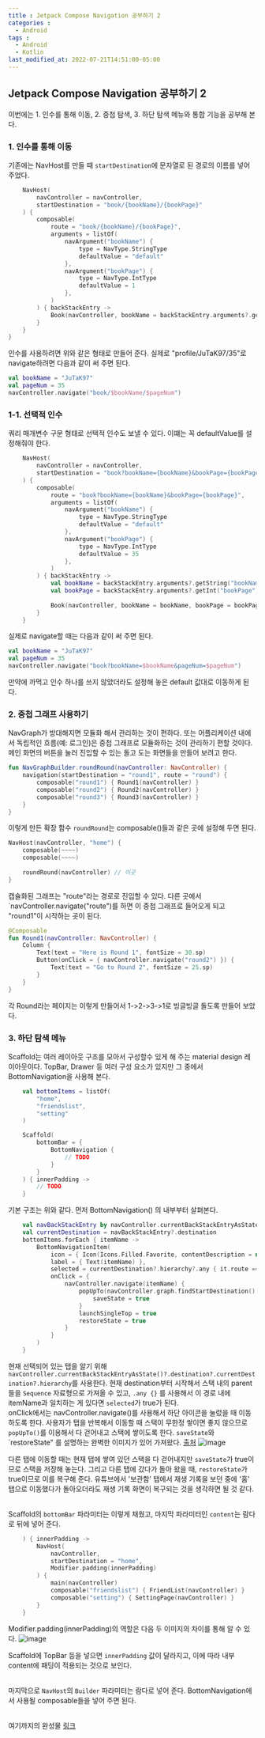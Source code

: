 ```yaml
---
title : Jetpack Compose Navigation 공부하기 2
categories : 
  - Android
tags :
  - Android
  - Kotlin
last_modified_at: 2022-07-21T14:51:00-05:00
---
```


## Jetpack Compose Navigation 공부하기 2

이번에는 1. 인수를 통해 이동, 2. 중첩 탐색, 3. 하단 탐색 메뉴와 통합 기능을 공부해 본다.

### 1. 인수를 통해 이동

기존에는 NavHost를 만들 때 `startDestination`에 문자열로 된 경로의 이름를 넣어 주었다.

```kotlin
    NavHost(
        navController = navController,
        startDestination = "book/{bookName}/{bookPage}"
    ) {
        composable(
            route = "book/{bookName}/{bookPage}",
            arguments = listOf(
                navArgument("bookName") {
                    type = NavType.StringType
                    defaultValue = "default"
                },
                navArgument("bookPage") {
                    type = NavType.IntType
                    defaultValue = 1
                },
            )
        ) { backStackEntry ->
            Book(navController, bookName = backStackEntry.arguments?.getString("bookName"))
        }
    }
}
```
인수를 사용하려면 위와 같은 형태로 만들어 준다. 실제로 "profile/JuTaK97/35"로 navigate하려면 다음과 같이 써 주면 된다.
``` kotlin
val bookName = "JuTaK97"
val pageNum = 35
navController.navigate("book/$bookName/$pageNum")
```

### 1-1. 선택적 인수

쿼리 매개변수 구문 형태로 선택적 인수도 보낼 수 있다. 이떄는 꼭 defaultValue를 설정해줘야 한다.

```kotlin
    NavHost(
        navController = navController,
        startDestination = "book?bookName={bookName}&bookPage={bookPage}"
    ) {
        composable(
            route = "book?bookName={bookName}&bookPage={bookPage}",
            arguments = listOf(
                navArgument("bookName") {
                    type = NavType.StringType
                    defaultValue = "default"
                },
                navArgument("bookPage") {
                    type = NavType.IntType
                    defaultValue = 35
                },
            )
        ) { backStackEntry ->
            val bookName = backStackEntry.arguments?.getString("bookName")
            val bookPage = backStackEntry.arguments?.getInt("bookPage")
            
            Book(navController, bookName = bookName, bookPage = bookPage)
        }
    }
```
실제로 navigate할 때는 다음과 같이 써 주면 된다.
``` kotlin
val bookName = "JuTaK97"
val pageNum = 35
navController.navigate("book?bookName=$bookName&pageNum=$pageNum")
```
만약에 까먹고 인수 하나를 쓰지 않았더라도 설정해 놓은 default 값대로 이동하게 된다.

### 2. 중첩 그래프 사용하기

NavGraph가 방대해지면 모듈화 해서 관리하는 것이 편하다. 또는 어플리케이션 내에서 독립적인 흐름(예: 로그인)은 중첩 그래프로 모듈화하는 것이 관리하기 편할 것이다.<br />
메인 화면의 버튼을 눌러 진입할 수 있는 돌고 도는 화면들을 만들어 보려고 한다.

```kotlin
fun NavGraphBuilder.roundRound(navController: NavController) {
    navigation(startDestination = "round1", route = "round") {
        composable("round1") { Round1(navController) }
        composable("round2") { Round2(navController) }
        composable("round3") { Round3(navController) }
    }
}
```
이렇게 만든 확장 함수 `roundRound`는 composable()들과 같은 곳에 설정해 두면 된다.
```kotlin
NavHost(navController, "home") {
    composable(~~~~)
    composable(~~~~)
    
    roundRound(navController) // 이곳
}
```
캡슐화된 그래프는 "route"라는 경로로 진입할 수 있다. 다른 곳에서 `navController.navigate("route")를 하면 이 중첩 그래프로 들어오게 되고 "round1"이 시작하는 곳이 된다. 

``` kotlin
@Composable
fun Round1(navController: NavController) {
    Column {
        Text(text = "Here is Round 1", fontSize = 30.sp)
        Button(onClick = { navController.navigate("round2") }) {
            Text(text = "Go to Round 2", fontSize = 25.sp)
        }
    }
}
```
각 Round라는 페이지는 이렇게 만들어서 1->2->3->1로 빙글빙글 돌도록 만들어 보았다.<br />

### 3. 하단 탐색 메뉴

Scaffold는 여러 레이아웃 구조를 모아서 구성할수 있게 해 주는 material design 레이아웃이다. TopBar, Drawer 등 여러 구성 요소가 있지만 그 중에서 BottomNavigation을 사용해 본다.

```kotlin
    val bottomItems = listOf(
        "home",
        "friendslist",
        "setting"
    )

    Scaffold(
        bottomBar = {
            BottomNavigation {
                // TODO
            }
        }
    ) { innerPadding ->
        // TODO
    }
```
기본 구조는 위와 같다. 먼저 BottomNavigation() 의 내부부터 살펴본다.
```kotlin
    val navBackStackEntry by navController.currentBackStackEntryAsState()
    val currentDestination = navBackStackEntry?.destination
    bottomItems.forEach { itemName ->
        BottomNavigationItem(
            icon = { Icon(Icons.Filled.Favorite, contentDescription = null) },
            label = { Text(itemName) },
            selected = currentDestination?.hierarchy?.any { it.route == itemName } == true,
            onClick = {
                navController.navigate(itemName) {
                    popUpTo(navController.graph.findStartDestination().id) {
                        saveState = true
                    }
                    launchSingleTop = true
                    restoreState = true
                }
            }
        )
    }
```
현재 선택되어 있는 탭을 알기 위해 `navController.currentBackStackEntryAsState()?.destination?.currentDestination?.hierarchy`를 사용한다. 현재 destination부터 시작해서 스택 내의 parent들을 `Sequence` 자료형으로 가져올 수 있고, `.any {}` 를 사용해서 이 경로 내에 itemName과 일치하는 게 있다면 `selected`가 true가 된다.<br />
onClick에서는 navController.navigate()를 사용해서 하단 아이콘을 눌렀을 때 이동하도록 한다. 사용자가 탭을 반복해서 이동할 때 스택이 무한정 쌓이면 좋지 않으므로 `popUpTo()`를 이용해서 다 걷어내고 스택에 쌓이도록 한다. `saveState`와 `restoreState" 를 설명하는 완벽한 이미지가 있어 가져왔다. [출처]
![image](https://user-images.githubusercontent.com/88367636/180159253-1b6be57b-9c6e-49c6-88bd-adc34c78aad2.png)

다른 탭에 이동할 때는 현재 탭에 쌓여 있던 스택을 다 걷어내지만 `saveState`가 true이므로 스택을 저장해 놓는다. 그리고 다른 탭에 갔다가 돌아 왔을 때, `restoreState`가 true이므로 이를 복구해 준다. 유튜브에서 '보관함' 탭에서 재생 기록을 보던 중에 '홈' 탭으로 이동했다가 돌아오더라도 재생 기록 화면이 복구되는 것을 생각하면 될 것 같다.<br /><br />

Scaffold의 `bottomBar` 파라미터는 이렇게 채웠고,  마지막 파라미터인 `content`는 람다로 뒤에 넣어 준다.
```kotlin
    ) { innerPadding ->
        NavHost(
            navController,
            startDestination = "home",
            Modifier.padding(innerPadding)
        ) {
            main(navController)
            composable("friendslist") { FriendList(navController) }
            composable("setting") { SettingPage(navController) }
        }
    }
```
Modifier.padding(innerPadding)의 역할은 다음 두 이미지의 차이를 통해 알 수 있다.
![image](https://user-images.githubusercontent.com/88367636/180188841-3ce2a0f0-6940-4df4-ab82-b193ed127250.png)

Scaffold에 TopBar 등을 넣으면 `innerPadding` 값이 달라지고, 이에 따라 내부 content에 패딩이 적용되는 것으로 보인다.<br /><br />

마지막으로 `NavHost`의 `Builder` 파라미터는 람다로 넣어 준다. BottomNavigation에서 사용될 composable들을 넣어 주면 된다.<br /><br />

여기까지의 완성물 [링크]


[출처]: https://star-zero.medium.com/navigation-compose%E3%81%AEnavoptions-36607e71d2bf
[링크]: https://github.com/JuTaK97/AndroidStudy/tree/checkpoint_2
